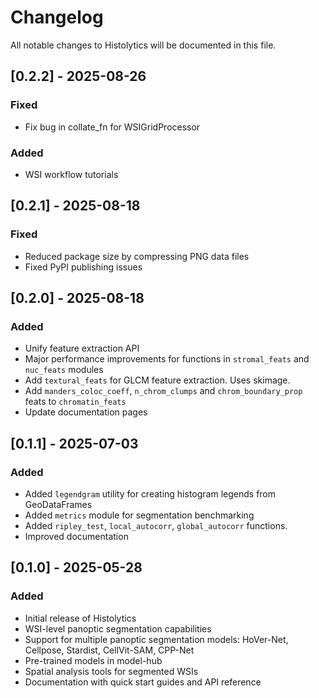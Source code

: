 # Changelog

All notable changes to Histolytics will be documented in this file.

## [0.2.2] - 2025-08-26
### Fixed
- Fix bug in collate_fn for WSIGridProcessor

### Added
- WSI workflow tutorials

## [0.2.1] - 2025-08-18
### Fixed
- Reduced package size by compressing PNG data files
- Fixed PyPI publishing issues

## [0.2.0] - 2025-08-18
### Added
- Unify feature extraction API
- Major performance improvements for functions in `stromal_feats` and `nuc_feats` modules
- Add `textural_feats` for GLCM feature extraction. Uses skimage.
- Add `manders_coloc_coeff`, `n_chrom_clumps` and `chrom_boundary_prop` feats to  `chromatin_feats`
- Update documentation pages


## [0.1.1] - 2025-07-03

### Added
- Added `legendgram` utility for creating histogram legends from GeoDataFrames
- Added `metrics` module for segmentation benchmarking
- Added `ripley_test`, `local_autocorr`, `global_autocorr` functions.
- Improved documentation

## [0.1.0] - 2025-05-28

### Added
- Initial release of Histolytics
- WSI-level panoptic segmentation capabilities
- Support for multiple panoptic segmentation models: HoVer-Net, Cellpose, Stardist, CellVit-SAM, CPP-Net
- Pre-trained models in model-hub
- Spatial analysis tools for segmented WSIs
- Documentation with quick start guides and API reference
